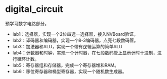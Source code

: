 # digital_circuit

预学习数字电路部分。

* lab1：选择器，实现一个2位四选一选择器，接入NVBoard验证。
* lab2：译码器和编码器，实现一个8-3编码器，点亮七段数码管。
* lab3：加法器和ALU，实现一个带有逻辑运算的简单ALU
* lab4：计数器和时钟，实现一个计时器，在七段数码管上显示计时十进制，进行循环计数。
* lab5：寄存器组和存储器，完成一个寄存器堆和RAM。
* lab6：移位寄存器和桶型寄存器，实现一个随机数生成器。
